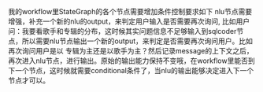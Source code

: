 我的workflow里StateGraph的各个节点需要增加条件控制要求如下
    nlu节点需要增强，补充一个新的nlu的output，来判定用户输入是否需要再次询问, 比如用户问：我要看歌手和专辑的分布，这时候其实问题信息不足够输入到sqlcoder节点，所以需要nlu节点输出一个新的output，来判定是否需要再次询问用户。比如再次询问用户是以 专辑为主还是以歌手为主？然后记录message的上下文之后，再次进入nlu节点，进行输出。原始的输出能力保持不变哦，在workflow里能否到下一个节点，这时候就需要conditional条件了，当nlu的输出能够决定进入下一个节点才可以。

